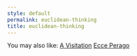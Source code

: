 ```yaml
---
style: default
permalink: euclidean-thinking
title: euclidean-thinking
---
```

You may also like:
[A Visitation](http://scp-wiki.net/a-visitation)
[Ecce Perago](http://scp-wiki.net/ecceperago)